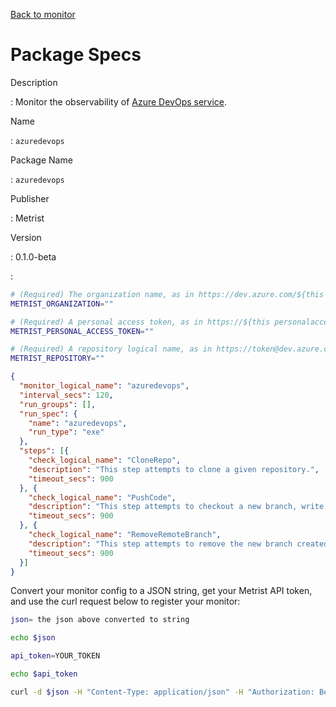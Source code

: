 [Back to monitor](azuredevops.md)

# Package Specs

Description

: Monitor the observability of [Azure DevOps service](https://azure.microsoft.com/products/devops/).

Name

: `azuredevops`

Package Name

: `azuredevops`

Publisher

: Metrist

Version

: 0.1.0-beta

: &nbsp;


<!--@include: /parts/_3.md-->


```sh
# (Required) The organization name, as in https://dev.azure.com/${this organization}/
METRIST_ORGANIZATION=""

# (Required) A personal access token, as in https://${this personalaccesstoken}@dev.azure.com/
METRIST_PERSONAL_ACCESS_TOKEN=""

# (Required) A repository logical name, as in https://token@dev.azure.com/org/${this.repository}
METRIST_REPOSITORY=""
```

<!--@include: /parts/tips_env-vars.md -->


<!--@include: /parts/_4.md-->


```json
{
  "monitor_logical_name": "azuredevops",
  "interval_secs": 120,
  "run_groups": [],
  "run_spec": {
    "name": "azuredevops",
    "run_type": "exe"
  },
  "steps": [{
    "check_logical_name": "CloneRepo",
    "description": "This step attempts to clone a given repository.",
    "timeout_secs": 900
  }, {
    "check_logical_name": "PushCode",
    "description": "This step attempts to checkout a new branch, write a file, add, commit, and push changes to a given repository.",
    "timeout_secs": 900
  }, {
    "check_logical_name": "RemoveRemoteBranch",
    "description": "This step attempts to remove the new branch created in a previous step.",
    "timeout_secs": 900
  }]
}
```




Convert your monitor config to a JSON string, get your Metrist API token, and use the curl request below to register your monitor:

```sh
json= the json above converted to string

echo $json

api_token=YOUR_TOKEN

echo $api_token

curl -d $json -H "Content-Type: application/json" -H "Authorization: Bearer $api_token" 'https://app.metrist.io/api/v0/monitor-config'

```

<!--@include: /parts/tips_api.md-->


<!--@include: /parts/_5.md-->


<!--@include: /parts/result.md-->